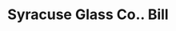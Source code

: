 ---
doi: 10.7916/D8JH4Z99
date_other: '1880'
date_other_textual: 1880-1889
form: printed ephemera
genre:
- Invoices
name:
- Syracuse Glass Co.
object_in_context_url: https://biggert.cul.columbia.edu/items/view/ave_biggert_01681
subject_hierarchical_geographic:
- Syracuse, New York, United States
subject_name:
- Syracuse Glass Co.
title: Syracuse Glass Co.. Bill
sort_title: Syracuse Glass Co.. Bill
call_number: ave_biggert_01681
coordinates:
- 43.04694444444444,-76.14444444444445
pid: ave_biggert_01681
identifiers: ave_biggert_01681
permalink: /biggert/ave_biggert_01681/
layout: iiif-image-page
---